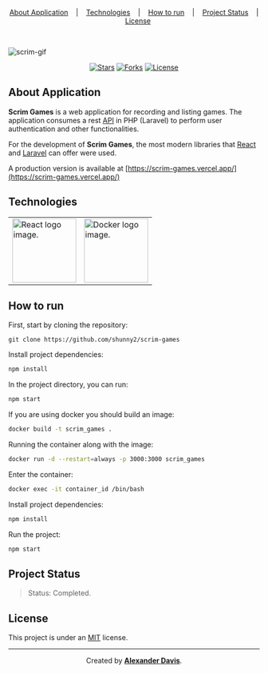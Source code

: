 <p align="center">
  <a href="#about-application">About Application</a>
  &nbsp;&nbsp;&nbsp;|&nbsp;&nbsp;&nbsp;
  <a href="#technologies">Technologies</a>
  &nbsp;&nbsp;&nbsp;|&nbsp;&nbsp;&nbsp;
  <a href="#how-to-run">How to run</a>
  &nbsp;&nbsp;&nbsp;|&nbsp;&nbsp;&nbsp;
  <a href="#project-status">Project Status</a>
  &nbsp;&nbsp;&nbsp;|&nbsp;&nbsp;&nbsp;
  <a href="#license">License</a>
</p>

</br>

![scrim-gif](https://user-images.githubusercontent.com/72872854/196009205-08586170-6500-4d86-b1ea-8b10faea8190.gif)

<p align="center">
  <a href="https://img.shields.io/github/stars/shunny2/scrim-games?style=social"><img src="https://img.shields.io/github/stars/shunny2/scrim-games?style=social" alt="Stars"></a>
  <a href="https://img.shields.io/github/forks/shunny2/scrim-games?style=social"><img src="https://img.shields.io/github/forks/shunny2/scrim-games?style=social" alt="Forks"></a>
  <a href="https://img.shields.io/github/license/shunny2/scrim-games"><img src="https://img.shields.io/github/license/shunny2/scrim-games" alt="License"></a>
</p>

## About Application

<b>Scrim Games</b> is a web application for recording and listing games. The application consumes a rest [API](https://github.com/shunny2/scrim-games-api) in PHP (Laravel) to perform user authentication and other functionalities.

For the development of <b>Scrim Games</b>, the most modern libraries that [React](https://reactjs.org/) and [Laravel](https://laravel.com/) can offer were used.

A production version is available at [https://scrim-games.vercel.app/](https://scrim-games.vercel.app/)

## Technologies

<table>
  <thead>
  </thead>
  <tbody>
    <td>
      <a href="https://reactjs.org/" title="React"><img width="128" height="128" src="https://cdn.worldvectorlogo.com/logos/react-2.svg" alt="React logo image." /></a>
    </td>
    <td>
      <a href="https://www.docker.com/" title="Docker"><img width="128" height="128" src="https://cdn.worldvectorlogo.com/logos/docker.svg" alt="Docker logo image." /></a>
    </td>
  </tbody>
</table>

## How to run

First, start by cloning the repository:
```shell
git clone https://github.com/shunny2/scrim-games
```

Install project dependencies:
```bash
npm install
```

In the project directory, you can run:
```bash
npm start
```

If you are using docker you should build an image:
```bash
docker build -t scrim_games .
```

Running the container along with the image:
```bash
docker run -d --restart=always -p 3000:3000 scrim_games
```

Enter the container:
```bash
docker exec -it container_id /bin/bash
```

Install project dependencies:
```bash
npm install
```

Run the project:
```bash
npm start
```

## Project Status

> Status: Completed.

## License

This project is under an [MIT](https://opensource.org/licenses/MIT) license.

<hr></hr>

<p align="center">Created by <a href="https://github.com/shunny2"><b>Alexander Davis</b><a/>.</p>

